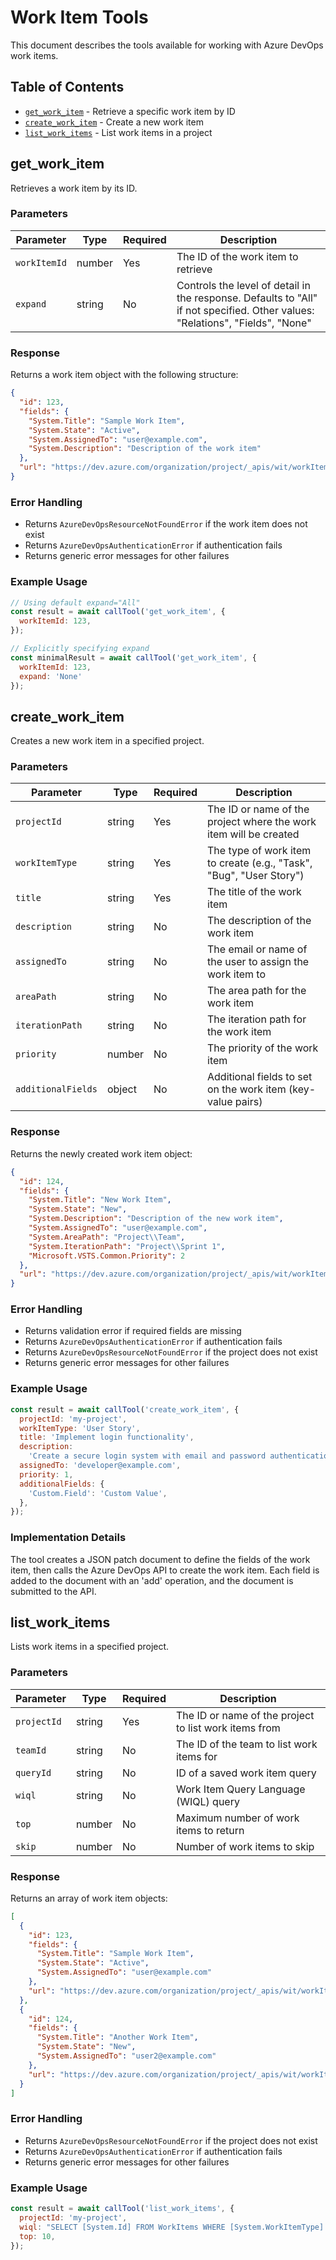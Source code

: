 # Work Item Tools

This document describes the tools available for working with Azure DevOps work items.

## Table of Contents

- [`get_work_item`](#get_work_item) - Retrieve a specific work item by ID
- [`create_work_item`](#create_work_item) - Create a new work item
- [`list_work_items`](#list_work_items) - List work items in a project

## get_work_item

Retrieves a work item by its ID.

### Parameters

| Parameter    | Type   | Required | Description                                                                       |
| ------------ | ------ | -------- | --------------------------------------------------------------------------------- |
| `workItemId` | number | Yes      | The ID of the work item to retrieve                                               |
| `expand`     | string | No       | Controls the level of detail in the response. Defaults to "All" if not specified. Other values: "Relations", "Fields", "None" |

### Response

Returns a work item object with the following structure:

```json
{
  "id": 123,
  "fields": {
    "System.Title": "Sample Work Item",
    "System.State": "Active",
    "System.AssignedTo": "user@example.com",
    "System.Description": "Description of the work item"
  },
  "url": "https://dev.azure.com/organization/project/_apis/wit/workItems/123"
}
```

### Error Handling

- Returns `AzureDevOpsResourceNotFoundError` if the work item does not exist
- Returns `AzureDevOpsAuthenticationError` if authentication fails
- Returns generic error messages for other failures

### Example Usage

```javascript
// Using default expand="All"
const result = await callTool('get_work_item', {
  workItemId: 123,
});

// Explicitly specifying expand
const minimalResult = await callTool('get_work_item', {
  workItemId: 123,
  expand: 'None'
});
```

## create_work_item

Creates a new work item in a specified project.

### Parameters

| Parameter          | Type   | Required | Description                                                         |
| ------------------ | ------ | -------- | ------------------------------------------------------------------- |
| `projectId`        | string | Yes      | The ID or name of the project where the work item will be created   |
| `workItemType`     | string | Yes      | The type of work item to create (e.g., "Task", "Bug", "User Story") |
| `title`            | string | Yes      | The title of the work item                                          |
| `description`      | string | No       | The description of the work item                                    |
| `assignedTo`       | string | No       | The email or name of the user to assign the work item to            |
| `areaPath`         | string | No       | The area path for the work item                                     |
| `iterationPath`    | string | No       | The iteration path for the work item                                |
| `priority`         | number | No       | The priority of the work item                                       |
| `additionalFields` | object | No       | Additional fields to set on the work item (key-value pairs)         |

### Response

Returns the newly created work item object:

```json
{
  "id": 124,
  "fields": {
    "System.Title": "New Work Item",
    "System.State": "New",
    "System.Description": "Description of the new work item",
    "System.AssignedTo": "user@example.com",
    "System.AreaPath": "Project\\Team",
    "System.IterationPath": "Project\\Sprint 1",
    "Microsoft.VSTS.Common.Priority": 2
  },
  "url": "https://dev.azure.com/organization/project/_apis/wit/workItems/124"
}
```

### Error Handling

- Returns validation error if required fields are missing
- Returns `AzureDevOpsAuthenticationError` if authentication fails
- Returns `AzureDevOpsResourceNotFoundError` if the project does not exist
- Returns generic error messages for other failures

### Example Usage

```javascript
const result = await callTool('create_work_item', {
  projectId: 'my-project',
  workItemType: 'User Story',
  title: 'Implement login functionality',
  description:
    'Create a secure login system with email and password authentication',
  assignedTo: 'developer@example.com',
  priority: 1,
  additionalFields: {
    'Custom.Field': 'Custom Value',
  },
});
```

### Implementation Details

The tool creates a JSON patch document to define the fields of the work item, then calls the Azure DevOps API to create the work item. Each field is added to the document with an 'add' operation, and the document is submitted to the API.

## list_work_items

Lists work items in a specified project.

### Parameters

| Parameter   | Type   | Required | Description                                           |
| ----------- | ------ | -------- | ----------------------------------------------------- |
| `projectId` | string | Yes      | The ID or name of the project to list work items from |
| `teamId`    | string | No       | The ID of the team to list work items for             |
| `queryId`   | string | No       | ID of a saved work item query                         |
| `wiql`      | string | No       | Work Item Query Language (WIQL) query                 |
| `top`       | number | No       | Maximum number of work items to return                |
| `skip`      | number | No       | Number of work items to skip                          |

### Response

Returns an array of work item objects:

```json
[
  {
    "id": 123,
    "fields": {
      "System.Title": "Sample Work Item",
      "System.State": "Active",
      "System.AssignedTo": "user@example.com"
    },
    "url": "https://dev.azure.com/organization/project/_apis/wit/workItems/123"
  },
  {
    "id": 124,
    "fields": {
      "System.Title": "Another Work Item",
      "System.State": "New",
      "System.AssignedTo": "user2@example.com"
    },
    "url": "https://dev.azure.com/organization/project/_apis/wit/workItems/124"
  }
]
```

### Error Handling

- Returns `AzureDevOpsResourceNotFoundError` if the project does not exist
- Returns `AzureDevOpsAuthenticationError` if authentication fails
- Returns generic error messages for other failures

### Example Usage

```javascript
const result = await callTool('list_work_items', {
  projectId: 'my-project',
  wiql: "SELECT [System.Id] FROM WorkItems WHERE [System.WorkItemType] = 'Task' ORDER BY [System.CreatedDate] DESC",
  top: 10,
});
```
